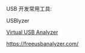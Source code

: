 

USB 开发常用工具:

USBlyzer

[Virtual USB Analyzer](https://vusb-analyzer.sourceforge.net/download.html)

https://freeusbanalyzer.com/